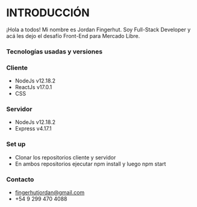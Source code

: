 # INTRODUCCIÓN #

¡Hola a todos! Mi nombre es Jordan Fingerhut. Soy Full-Stack Developer y acá les dejo el desafío Front-End para Mercado Libre.

### Tecnologías usadas y versiones ###

### Cliente ###

* NodeJs    v12.18.2
* ReactJs  v17.0.1
* CSS

### Servidor ###

* NodeJs    v12.18.2
* Express   v4.17.1


### Set up ###
* Clonar los repositorios cliente y servidor
* En ambos repositorios ejecutar npm install y luego npm start


### Contacto ###

* fingerhutjordan@gmail.com
* +54 9 299 470 4088
